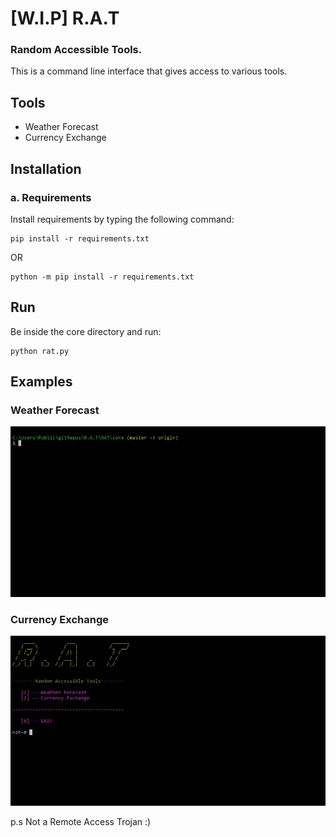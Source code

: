 # [W.I.P] R.A.T 

### Random Accessible Tools. 
This is a command line interface that gives access to various tools. 

## Tools
* Weather Forecast
* Currency Exchange

## Installation 
### a. Requirements
Install requirements by typing the following command:

```
pip install -r requirements.txt
```
OR
```
python -m pip install -r requirements.txt
```

## Run
Be inside the core directory and run: 
```
python rat.py
```

## Examples
### Weather Forecast
![](testimages/weather.gif)

### Currency Exchange
![](testimages/exchange.gif)

p.s Not a Remote Access Trojan :)
